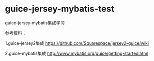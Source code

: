 # guice-jersey-mybatis-test
guice-jersey-mybatis集成学习

参考资料：


1.guice-jersey2集成
https://github.com/Squarespace/jersey2-guice/wiki

2.guice-mybatis集成
http://www.mybatis.org/guice/getting-started.html
